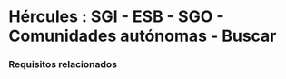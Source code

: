 # Hércules : SGI \- ESB \- SGO \- Comunidades autónomas \- Buscar



### Requisitos relacionados



  





